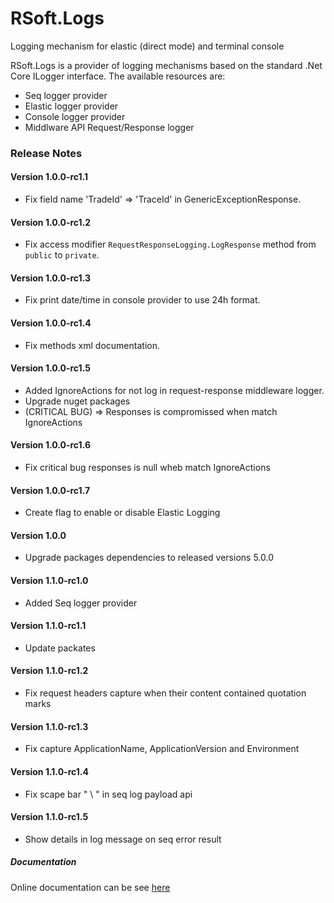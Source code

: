 # RSoft.Logs
Logging mechanism for elastic (direct mode) and terminal console

RSoft.Logs is a provider of logging mechanisms based on the standard .Net Core ILogger interface. The available resources are:

  - Seq logger provider
  - Elastic logger provider
  - Console logger provider
  - Middlware API Request/Response logger

### Release Notes

#### Version 1.0.0-rc1.1
* Fix field name 'TradeId' => 'TraceId' in GenericExceptionResponse.

#### Version 1.0.0-rc1.2
* Fix access modifier ``RequestResponseLogging.LogResponse`` method from ``public`` to ``private``.

#### Version 1.0.0-rc1.3
* Fix print date/time in console provider to use 24h format.

#### Version 1.0.0-rc1.4
* Fix methods xml documentation.

#### Version 1.0.0-rc1.5
* Added IgnoreActions for not log in request-response middleware logger.
* Upgrade nuget packages
* (CRITICAL BUG) => Responses is compromissed when match IgnoreActions

#### Version 1.0.0-rc1.6
* Fix critical bug responses is null wheb match IgnoreActions

#### Version 1.0.0-rc1.7
* Create flag to enable or disable Elastic Logging

#### Version 1.0.0
* Upgrade packages dependencies to released versions 5.0.0

#### Version 1.1.0-rc1.0
* Added Seq logger provider

#### Version 1.1.0-rc1.1
* Update packates

#### Version 1.1.0-rc1.2
* Fix request headers capture when their content contained quotation marks

#### Version 1.1.0-rc1.3
* Fix capture ApplicationName, ApplicationVersion and Environment

#### Version 1.1.0-rc1.4
* Fix scape bar " \ " in seq log payload api

#### Version 1.1.0-rc1.5
* Show details in log message on seq error result

##### Documentation

Online documentation can be see [here](https://github.com/rodriguesrm/rsoft-logs/blob/master/README.md)
